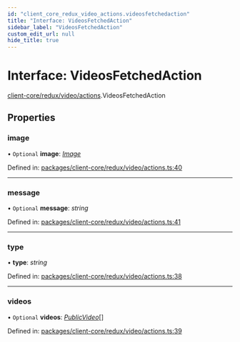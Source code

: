 ```yaml
---
id: "client_core_redux_video_actions.videosfetchedaction"
title: "Interface: VideosFetchedAction"
sidebar_label: "VideosFetchedAction"
custom_edit_url: null
hide_title: true
---
```


# Interface: VideosFetchedAction

[client-core/redux/video/actions](../modules/client_core_redux_video_actions.md).VideosFetchedAction

## Properties

### image

• `Optional` **image**: [*Image*](client_core_redux_video_actions.image.md)

Defined in: [packages/client-core/redux/video/actions.ts:40](https://github.com/xr3ngine/xr3ngine/blob/5a0f83ed8/packages/client-core/redux/video/actions.ts#L40)

___

### message

• `Optional` **message**: *string*

Defined in: [packages/client-core/redux/video/actions.ts:41](https://github.com/xr3ngine/xr3ngine/blob/5a0f83ed8/packages/client-core/redux/video/actions.ts#L41)

___

### type

• **type**: *string*

Defined in: [packages/client-core/redux/video/actions.ts:38](https://github.com/xr3ngine/xr3ngine/blob/5a0f83ed8/packages/client-core/redux/video/actions.ts#L38)

___

### videos

• `Optional` **videos**: [*PublicVideo*](client_core_redux_video_actions.publicvideo.md)[]

Defined in: [packages/client-core/redux/video/actions.ts:39](https://github.com/xr3ngine/xr3ngine/blob/5a0f83ed8/packages/client-core/redux/video/actions.ts#L39)
